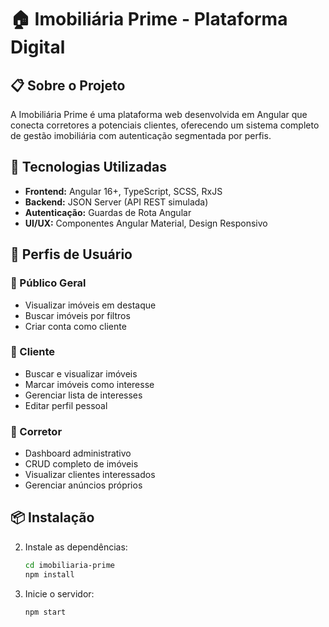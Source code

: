 # 🏠 Imobiliária Prime - Plataforma Digital

## 📋 Sobre o Projeto
A Imobiliária Prime é uma plataforma web desenvolvida em Angular que conecta corretores a potenciais clientes, oferecendo um sistema completo de gestão imobiliária com autenticação segmentada por perfis.

## 🚀 Tecnologias Utilizadas
- **Frontend:** Angular 16+, TypeScript, SCSS, RxJS  
- **Backend:** JSON Server (API REST simulada)  
- **Autenticação:** Guardas de Rota Angular  
- **UI/UX:** Componentes Angular Material, Design Responsivo  

## 👥 Perfis de Usuário
### 🎯 Público Geral
- Visualizar imóveis em destaque  
- Buscar imóveis por filtros  
- Criar conta como cliente  

### 👤 Cliente
- Buscar e visualizar imóveis  
- Marcar imóveis como interesse  
- Gerenciar lista de interesses  
- Editar perfil pessoal  

### 🏢 Corretor
- Dashboard administrativo  
- CRUD completo de imóveis  
- Visualizar clientes interessados  
- Gerenciar anúncios próprios  

## 📦 Instalação

2. Instale as dependências:  
    ```bash
    cd imobiliaria-prime
    npm install
    ```
3. Inicie o servidor:  
    ```bash
    npm start
    ```


